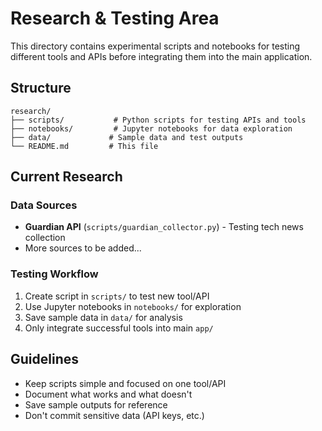 # Research & Testing Area

This directory contains experimental scripts and notebooks for testing different tools and APIs before integrating them into the main application.

## Structure

```
research/
├── scripts/           # Python scripts for testing APIs and tools
├── notebooks/         # Jupyter notebooks for data exploration
├── data/             # Sample data and test outputs
└── README.md         # This file
```

## Current Research

### Data Sources
- **Guardian API** (`scripts/guardian_collector.py`) - Testing tech news collection
- More sources to be added...

### Testing Workflow
1. Create script in `scripts/` to test new tool/API
2. Use Jupyter notebooks in `notebooks/` for exploration
3. Save sample data in `data/` for analysis
4. Only integrate successful tools into main `app/`

## Guidelines

- Keep scripts simple and focused on one tool/API
- Document what works and what doesn't
- Save sample outputs for reference
- Don't commit sensitive data (API keys, etc.)
